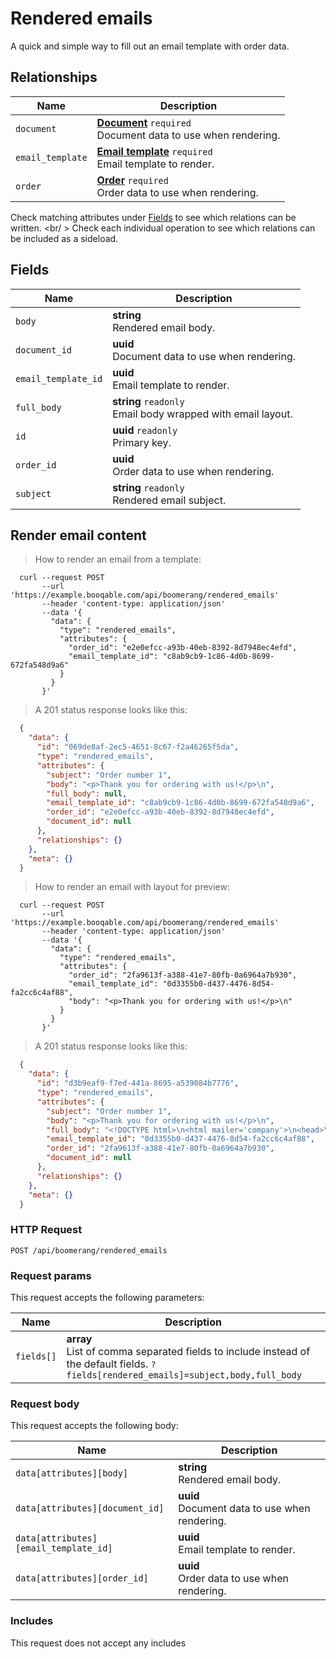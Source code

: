 # Rendered emails

A quick and simple way to fill out an email template with order data.

## Relationships
Name | Description
-- | --
`document` | **[Document](#documents)** `required`<br>Document data to use when rendering.
`email_template` | **[Email template](#email-templates)** `required`<br>Email template to render.
`order` | **[Order](#orders)** `required`<br>Order data to use when rendering.


Check matching attributes under [Fields](#rendered-emails-fields) to see which relations can be written.
<br/ >
Check each individual operation to see which relations can be included as a sideload.
## Fields

 Name | Description
-- | --
`body` | **string** <br>Rendered email body.
`document_id` | **uuid** <br>Document data to use when rendering.
`email_template_id` | **uuid** <br>Email template to render.
`full_body` | **string** `readonly`<br>Email body wrapped with email layout.
`id` | **uuid** `readonly`<br>Primary key.
`order_id` | **uuid** <br>Order data to use when rendering.
`subject` | **string** `readonly`<br>Rendered email subject.


## Render email content


> How to render an email from a template:

```shell
  curl --request POST
       --url 'https://example.booqable.com/api/boomerang/rendered_emails'
       --header 'content-type: application/json'
       --data '{
         "data": {
           "type": "rendered_emails",
           "attributes": {
             "order_id": "e2e0efcc-a93b-40eb-8392-8d7948ec4efd",
             "email_template_id": "c8ab9cb9-1c86-4d0b-8699-672fa548d9a6"
           }
         }
       }'
```

> A 201 status response looks like this:

```json
  {
    "data": {
      "id": "069de8af-2ec5-4651-8c67-f2a46265f5da",
      "type": "rendered_emails",
      "attributes": {
        "subject": "Order number 1",
        "body": "<p>Thank you for ordering with us!</p>\n",
        "full_body": null,
        "email_template_id": "c8ab9cb9-1c86-4d0b-8699-672fa548d9a6",
        "order_id": "e2e0efcc-a93b-40eb-8392-8d7948ec4efd",
        "document_id": null
      },
      "relationships": {}
    },
    "meta": {}
  }
```

> How to render an email with layout for preview:

```shell
  curl --request POST
       --url 'https://example.booqable.com/api/boomerang/rendered_emails'
       --header 'content-type: application/json'
       --data '{
         "data": {
           "type": "rendered_emails",
           "attributes": {
             "order_id": "2fa9613f-a388-41e7-80fb-0a6964a7b930",
             "email_template_id": "0d3355b0-d437-4476-8d54-fa2cc6c4af88",
             "body": "<p>Thank you for ordering with us!</p>\n"
           }
         }
       }'
```

> A 201 status response looks like this:

```json
  {
    "data": {
      "id": "d3b9eaf9-f7ed-441a-8695-a539084b7776",
      "type": "rendered_emails",
      "attributes": {
        "subject": "Order number 1",
        "body": "<p>Thank you for ordering with us!</p>\n",
        "full_body": "<!DOCTYPE html>\n<html mailer='company'>\n<head>\n<link rel=\"stylesheet\" href=\"/assets/back_office/mailers-75c34f60e3828f7cba8061e7ac403a53328c3fe887cda073d076fd6a74c65f3a.css\" />\n<meta content='width=device-width, initial-scale=1, maximum-scale=1, user-scalable=no' name='viewport'>\n</head>\n<body class='wrapper'>\n<table align='center' border='0' cellpadding='0' cellspacing='0' class='content' role='presentation' width='100%'>\n<tr>\n<td>\n<h1>Company name 266</h1>\n</td>\n</tr>\n</table>\n<table align='center' border='0' cellpadding='0' cellspacing='0' class='content body' role='presentation' width='100%'>\n<tr>\n<td>\n<p>Thank you for ordering with us!</p>\n\n</td>\n</tr>\n</table>\n<table align='center' border='0' cellpadding='0' cellspacing='0' class='content footer' role='presentation' width='100%'>\n<tr>\n<td>\n<h3>Company name 266</h3>\n</td>\n</tr>\n<tr>\n<td>\n<a href='mailto:mail269@company.com'>mail269@company.com</a>\n</td>\n</tr>\n<tr>\n<td>\n<a href='www.booqable.com'>www.booqable.com</a>\n</td>\n</tr>\n<tr>\n<td>\nBlokhuispoort\n</td>\n</tr>\n<tr>\n<td>\nLeeuwarden\n</td>\n</tr>\n<tr>\n<td>\nBlokhuispoort\n</td>\n</tr>\n<tr>\n<td>\nLeeuwarden\n</td>\n</tr>\n<tr>\n<td>\n8900AB Leeuwarden\n</td>\n</tr>\n<tr>\n<td>\nNetherlands\n</td>\n</tr>\n</table>\n</body>\n</html>\n",
        "email_template_id": "0d3355b0-d437-4476-8d54-fa2cc6c4af88",
        "order_id": "2fa9613f-a388-41e7-80fb-0a6964a7b930",
        "document_id": null
      },
      "relationships": {}
    },
    "meta": {}
  }
```

### HTTP Request

`POST /api/boomerang/rendered_emails`

### Request params

This request accepts the following parameters:

Name | Description
-- | --
`fields[]` | **array** <br>List of comma separated fields to include instead of the default fields. `?fields[rendered_emails]=subject,body,full_body`


### Request body

This request accepts the following body:

Name | Description
-- | --
`data[attributes][body]` | **string** <br>Rendered email body.
`data[attributes][document_id]` | **uuid** <br>Document data to use when rendering.
`data[attributes][email_template_id]` | **uuid** <br>Email template to render.
`data[attributes][order_id]` | **uuid** <br>Order data to use when rendering.


### Includes

This request does not accept any includes